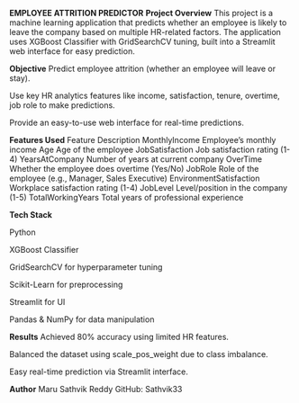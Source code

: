 **EMPLOYEE ATTRITION PREDICTOR**
**Project Overview**
This project is a machine learning application that predicts whether an employee is likely to leave the company based on multiple HR-related factors. The application uses XGBoost Classifier with GridSearchCV tuning, built into a Streamlit web interface for easy prediction.

**Objective**
Predict employee attrition (whether an employee will leave or stay).

Use key HR analytics features like income, satisfaction, tenure, overtime, job role to make predictions.

Provide an easy-to-use web interface for real-time predictions.

**Features Used**
Feature	Description
MonthlyIncome	Employee’s monthly income
Age	Age of the employee
JobSatisfaction	Job satisfaction rating (1-4)
YearsAtCompany	Number of years at current company
OverTime	Whether the employee does overtime (Yes/No)
JobRole	Role of the employee (e.g., Manager, Sales Executive)
EnvironmentSatisfaction	Workplace satisfaction rating (1-4)
JobLevel	Level/position in the company (1-5)
TotalWorkingYears	Total years of professional experience


**Tech Stack**

Python

XGBoost Classifier

GridSearchCV for hyperparameter tuning

Scikit-Learn for preprocessing

Streamlit for UI

Pandas & NumPy for data manipulation



**Results**
Achieved 80% accuracy using limited HR features.

Balanced the dataset using scale_pos_weight due to class imbalance.

Easy real-time prediction via Streamlit interface.


**Author**
Maru Sathvik Reddy
GitHub: Sathvik33
